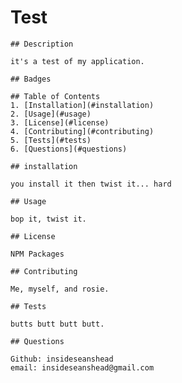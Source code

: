 # Test

    ## Description
    
    it's a test of my application.
    
    ## Badges
    
    ## Table of Contents
    1. [Installation](#installation)
    2. [Usage](#usage)
    3. [License](#license)
    4. [Contributing](#contributing)
    5. [Tests](#tests)
    6. [Questions](#questions)
    
    ## installation
    
    you install it then twist it... hard
    
    ## Usage
    
    bop it, twist it.
    
    ## License
    
    NPM Packages
    
    ## Contributing
    
    Me, myself, and rosie.
    
    ## Tests
    
    butts butt butt butt.
    
    ## Questions
    
    Github: insideseanshead
    email: insideseanshead@gmail.com